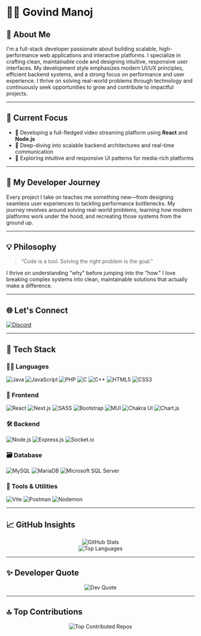 # 👨‍💻 Govind Manoj

## 🚀 About Me
I'm a full-stack developer passionate about building scalable, high-performance web applications and interactive platforms. I specialize in crafting clean, maintainable code and designing intuitive, responsive user interfaces. My development style emphasizes modern UI/UX principles, efficient backend systems, and a strong focus on performance and user experience. I thrive on solving real-world problems through technology and continuously seek opportunities to grow and contribute to impactful projects.

---

## 🔭 Current Focus
- 🎥 Developing a full-fledged video streaming platform using **React** and **Node.js**
- 🧠 Deep-diving into scalable backend architectures and real-time communication
- 🎨 Exploring intuitive and responsive UI patterns for media-rich platforms

---

## 🌱 My Developer Journey
Every project I take on teaches me something new—from designing seamless user experiences to tackling performance bottlenecks. My journey revolves around solving real-world problems, learning how modern platforms work under the hood, and recreating those systems from the ground up.

---

## 💡 Philosophy
> “Code is a tool. Solving the right problem is the goal.”

I thrive on understanding "why" before jumping into the "how." I love breaking complex systems into clean, maintainable solutions that actually make a difference.

---

## 🌐 Let's Connect
[![Discord](https://img.shields.io/badge/Discord-%237289DA.svg?logo=discord&logoColor=white)](https://discord.gg/gmrcBFJn)

---

## 🧰 Tech Stack

### 👨‍💻 Languages
![Java](https://img.shields.io/badge/java-%23ED8B00.svg?style=for-the-badge&logo=openjdk&logoColor=white)
![JavaScript](https://img.shields.io/badge/javascript-%23323330.svg?style=for-the-badge&logo=javascript&logoColor=%23F7DF1E)
![PHP](https://img.shields.io/badge/php-%23777BB4.svg?style=for-the-badge&logo=php&logoColor=white)
![C](https://img.shields.io/badge/c-%2300599C.svg?style=for-the-badge&logo=c&logoColor=white)
![C++](https://img.shields.io/badge/c++-%2300599C.svg?style=for-the-badge&logo=c%2B%2B&logoColor=white)
![HTML5](https://img.shields.io/badge/html5-%23E34F26.svg?style=for-the-badge&logo=html5&logoColor=white)
![CSS3](https://img.shields.io/badge/css3-%231572B6.svg?style=for-the-badge&logo=css3&logoColor=white)

### 🎨 Frontend
![React](https://img.shields.io/badge/react-%2320232a.svg?style=for-the-badge&logo=react&logoColor=%2361DAFB)
![Next.js](https://img.shields.io/badge/Next-black?style=for-the-badge&logo=next.js&logoColor=white)
![SASS](https://img.shields.io/badge/SASS-hotpink.svg?style=for-the-badge&logo=SASS&logoColor=white)
![Bootstrap](https://img.shields.io/badge/bootstrap-%238511FA.svg?style=for-the-badge&logo=bootstrap&logoColor=white)
![MUI](https://img.shields.io/badge/MUI-%230081CB.svg?style=for-the-badge&logo=mui&logoColor=white)
![Chakra UI](https://img.shields.io/badge/chakra-%234ED1C5.svg?style=for-the-badge&logo=chakraui&logoColor=white)
![Chart.js](https://img.shields.io/badge/chart.js-F5788D.svg?style=for-the-badge&logo=chart.js&logoColor=white)

### 🛠 Backend
![Node.js](https://img.shields.io/badge/node.js-6DA55F?style=for-the-badge&logo=node.js&logoColor=white)
![Express.js](https://img.shields.io/badge/express.js-%23404d59.svg?style=for-the-badge&logo=express&logoColor=%2361DAFB)
![Socket.io](https://img.shields.io/badge/Socket.io-black?style=for-the-badge&logo=socket.io&badgeColor=010101)

### 🗃️ Database
![MySQL](https://img.shields.io/badge/mysql-4479A1.svg?style=for-the-badge&logo=mysql&logoColor=white)
![MariaDB](https://img.shields.io/badge/MariaDB-003545?style=for-the-badge&logo=mariadb&logoColor=white)
![Microsoft SQL Server](https://img.shields.io/badge/Microsoft%20SQL%20Server-CC2927?style=for-the-badge&logo=microsoft%20sql%20server&logoColor=white)

### 🧪 Tools & Utilities
![Vite](https://img.shields.io/badge/vite-%23646CFF.svg?style=for-the-badge&logo=vite&logoColor=white)
![Postman](https://img.shields.io/badge/Postman-FF6C37?style=for-the-badge&logo=postman&logoColor=white)
![Nodemon](https://img.shields.io/badge/NODEMON-%23323330.svg?style=for-the-badge&logo=nodemon&logoColor=%BBDEAD)

---

## 📈 GitHub Insights
<div align="center">
  <img src="https://github-readme-stats.vercel.app/api?username=Govindmanoj2004&theme=react&hide_border=false&include_all_commits=true&count_private=true" alt="GitHub Stats" />
  <br />
  <img src="https://github-readme-stats.vercel.app/api/top-langs/?username=Govindmanoj2004&theme=react&hide_border=false&include_all_commits=true&count_private=true&layout=compact" alt="Top Languages" />
</div>

---

## ✨ Developer Quote
<div align="center">
  <img src="https://quotes-github-readme.vercel.app/api?type=horizontal&theme=tokyonight" alt="Dev Quote" />
</div>

---

## 🔝 Top Contributions
<div align="center">
  <img src="https://github-contributor-stats.vercel.app/api?username=Govindmanoj2004&limit=5&theme=dark&combine_all_yearly_contributions=true" alt="Top Contributed Repos" />
</div>
